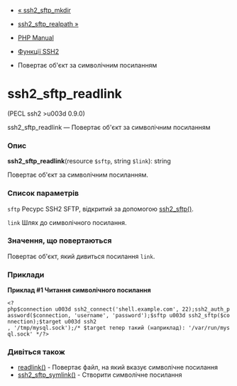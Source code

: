 - [« ssh2_sftp_mkdir](function.ssh2-sftp-mkdir.md)
- [ssh2_sftp_realpath »](function.ssh2-sftp-realpath.md)

- [PHP Manual](index.md)
- [Функції SSH2](ref.ssh2.md)
- Повертає об'єкт за символічним посиланням

# ssh2_sftp_readlink

(PECL ssh2 \>u003d 0.9.0)

ssh2_sftp_readlink — Повертає об'єкт за символічним посиланням

### Опис

**ssh2_sftp_readlink**(resource `$sftp`, string `$link`): string

Повертає об'єкт за символічним посиланням.

### Список параметрів

`sftp`
Ресурс SSH2 SFTP, відкритий за допомогою
[ssh2_sftp()](function.ssh2-sftp.md).

`link`
Шлях до символічного посилання.

### Значення, що повертаються

Повертає об'єкт, який дивиться посилання `link`.

### Приклади

**Приклад #1 Читання символічного посилання**

` <?php$connection u003d ssh2_connect('shell.example.com', 22);ssh2_auth_password($connection, 'username', 'password');$sftp u003d ssh2_sftp($connection);$target u003d ssh2 , '/tmp/mysql.sock');/* $target тепер такий (наприклад): '/var/run/mysql.sock' */?> `

### Дивіться також

- [readlink()](function.readlink.md) - Повертає файл, на який
вказує символічне посилання
- [ssh2_sftp_symlink()](function.ssh2-sftp-symlink.md) - Створити
символічне посилання
